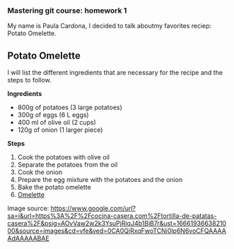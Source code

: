 ### Mastering git course: homework 1

My name is Paula Cardona, 
I decided to talk aboutmy favorites reciep: Potato Omelette.


## Potato Omelette
I will list the different ingredients that are necessary for the recipe and the steps to follow.


**Ingredients**
- 800g of potatoes (3 large potatoes)
- 300g of eggs (6 L eggs)
- 400 ml of olive oil (2 cups)
- 120g of onion (1 larger piece)

**Steps**
1. Cook the potatoes with olive oil
2. Separate the potatoes from the oil
3. Cook the onion
4. Prepare the egg mixture with the potatoes and the onion
5. Bake the potato omelette
6. [Omelette](totillapatatas.jpeg)

Image source: https://www.google.com/url?sa=i&url=https%3A%2F%2Fcocina-casera.com%2Ftortilla-de-patatas-casera%2F&psig=AOvVaw2w2k3YsuPjRiqJ4b1BjB7r&ust=1666193663821000&source=images&cd=vfe&ved=0CA0QjRxqFwoTCNi0lp6N6voCFQAAAAAdAAAAABAE
